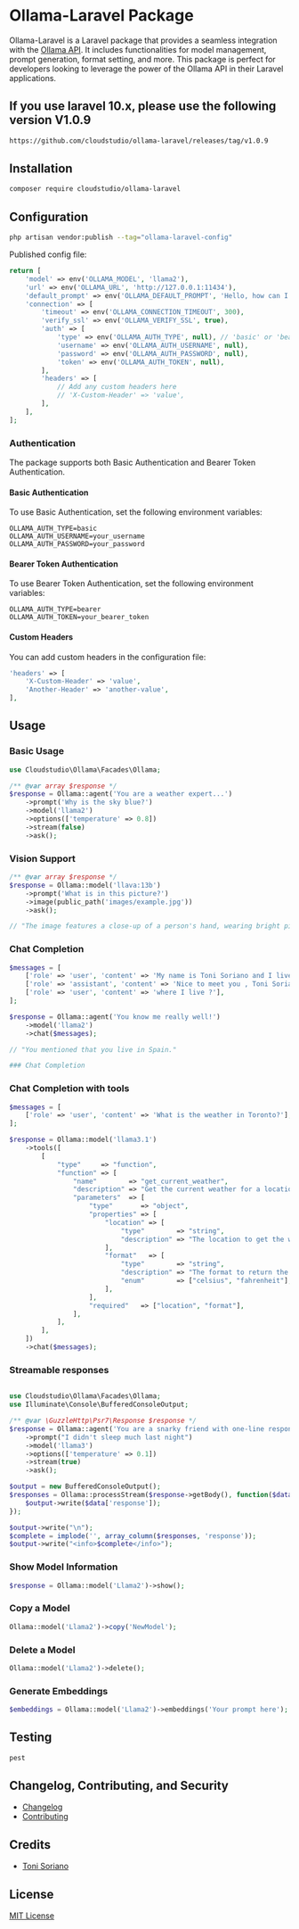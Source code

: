 # Ollama-Laravel Package

Ollama-Laravel is a Laravel package that provides a seamless integration with the [Ollama API](https://github.com/jmorganca/ollama). It includes functionalities for model management, prompt generation, format setting, and more. This package is perfect for developers looking to leverage the power of the Ollama API in their Laravel applications.

## If you use laravel 10.x, please use the following version V1.0.9

```bash
https://github.com/cloudstudio/ollama-laravel/releases/tag/v1.0.9
```

## Installation

```bash
composer require cloudstudio/ollama-laravel
```

## Configuration

```bash
php artisan vendor:publish --tag="ollama-laravel-config"
```

Published config file:

```php
return [
    'model' => env('OLLAMA_MODEL', 'llama2'),
    'url' => env('OLLAMA_URL', 'http://127.0.0.1:11434'),
    'default_prompt' => env('OLLAMA_DEFAULT_PROMPT', 'Hello, how can I assist you today?'),
    'connection' => [
        'timeout' => env('OLLAMA_CONNECTION_TIMEOUT', 300),
        'verify_ssl' => env('OLLAMA_VERIFY_SSL', true),
        'auth' => [
            'type' => env('OLLAMA_AUTH_TYPE', null), // 'basic' or 'bearer'
            'username' => env('OLLAMA_AUTH_USERNAME', null),
            'password' => env('OLLAMA_AUTH_PASSWORD', null),
            'token' => env('OLLAMA_AUTH_TOKEN', null),
        ],
        'headers' => [
            // Add any custom headers here
            // 'X-Custom-Header' => 'value',
        ],
    ],
];
```

### Authentication

The package supports both Basic Authentication and Bearer Token Authentication.

#### Basic Authentication

To use Basic Authentication, set the following environment variables:

```env
OLLAMA_AUTH_TYPE=basic
OLLAMA_AUTH_USERNAME=your_username
OLLAMA_AUTH_PASSWORD=your_password
```

#### Bearer Token Authentication

To use Bearer Token Authentication, set the following environment variables:

```env
OLLAMA_AUTH_TYPE=bearer
OLLAMA_AUTH_TOKEN=your_bearer_token
```

#### Custom Headers

You can add custom headers in the configuration file:

```php
'headers' => [
    'X-Custom-Header' => 'value',
    'Another-Header' => 'another-value',
],
```

## Usage

### Basic Usage

```php
use Cloudstudio\Ollama\Facades\Ollama;

/** @var array $response */
$response = Ollama::agent('You are a weather expert...')
    ->prompt('Why is the sky blue?')
    ->model('llama2')
    ->options(['temperature' => 0.8])
    ->stream(false)
    ->ask();
```


### Vision Support
    
```php
/** @var array $response */
$response = Ollama::model('llava:13b')
    ->prompt('What is in this picture?')
    ->image(public_path('images/example.jpg')) 
    ->ask();

// "The image features a close-up of a person's hand, wearing bright pink fingernail polish and blue nail polish. In addition to the colorful nails, the hand has two tattoos – one is a cross and the other is an eye."

```

### Chat Completion

```php
$messages = [
    ['role' => 'user', 'content' => 'My name is Toni Soriano and I live in Spain'],
    ['role' => 'assistant', 'content' => 'Nice to meet you , Toni Soriano'],
    ['role' => 'user', 'content' => 'where I live ?'],
];

$response = Ollama::agent('You know me really well!')
    ->model('llama2')
    ->chat($messages);

// "You mentioned that you live in Spain."

### Chat Completion

```
### Chat Completion with tools

```php
$messages = [
    ['role' => 'user', 'content' => 'What is the weather in Toronto?'],
];

$response = Ollama::model('llama3.1')
    ->tools([
        [
            "type"     => "function",
            "function" => [
                "name"        => "get_current_weather",
                "description" => "Get the current weather for a location",
                "parameters"  => [
                    "type"       => "object",
                    "properties" => [
                        "location" => [
                            "type"        => "string",
                            "description" => "The location to get the weather for, e.g. San Francisco, CA",
                        ],
                        "format"   => [
                            "type"        => "string",
                            "description" => "The format to return the weather in, e.g. 'celsius' or 'fahrenheit'",
                            "enum"        => ["celsius", "fahrenheit"],
                        ],
                    ],
                    "required"   => ["location", "format"],
                ],
            ],
        ],
    ])
    ->chat($messages);

```


### Streamable responses

```php

use Cloudstudio\Ollama\Facades\Ollama;
use Illuminate\Console\BufferedConsoleOutput;

/** @var \GuzzleHttp\Psr7\Response $response */
$response = Ollama::agent('You are a snarky friend with one-line responses')
    ->prompt("I didn't sleep much last night")
    ->model('llama3')
    ->options(['temperature' => 0.1])
    ->stream(true)
    ->ask();

$output = new BufferedConsoleOutput();
$responses = Ollama::processStream($response->getBody(), function($data) use ($output) {
    $output->write($data['response']);
});

$output->write("\n");
$complete = implode('', array_column($responses, 'response'));
$output->write("<info>$complete</info>");

```

### Show Model Information

```php
$response = Ollama::model('Llama2')->show();
```

### Copy a Model

```php
Ollama::model('Llama2')->copy('NewModel');
```

### Delete a Model

```php
Ollama::model('Llama2')->delete();
```

### Generate Embeddings

```php
$embeddings = Ollama::model('Llama2')->embeddings('Your prompt here');
```

## Testing

```bash
pest
```

## Changelog, Contributing, and Security

- [Changelog](CHANGELOG.md)
- [Contributing](CONTRIBUTING.md)

## Credits

- [Toni Soriano](https://github.com/cloudstudio)

## License

[MIT License](LICENSE.md)
